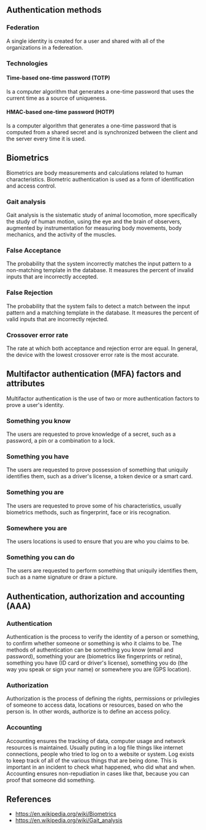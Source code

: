 ## Authentication methods
### Federation
A single identity is created for a user and shared with all of the organizations in a federeation.
### Technologies
#### Time-based one-time password (TOTP)
Is a computer algorithm that generates a one-time password that uses the current time as a source of uniqueness.
#### HMAC-based one-time password (HOTP)
Is a computer algorithm that generates a one-time password that is computed from a shared secret and is synchronized between the client and the server every time it is used.

## Biometrics
Biometrics are body measurements and calculations related to human characteristics. Biometric authentication is used as a form of identification and access control.
### Gait analysis
Gait analysis is the sistematic study of animal locomotion, more specifically the study of human motion, using the eye and the brain of observers, augmented by instrumentation for measuring body movements, body mechanics, and the activity of the muscles.
### False Acceptance
The probability that the system incorrectly matches the input pattern to a non-matching template in the database. It measures the percent of invalid inputs that are incorrectly accepted.
### False Rejection
The probability that the system fails to detect a match between the input pattern and a matching template in the database. It measures the percent of valid inputs that are incorrectly rejected.
### Crossover error rate
The rate at which both acceptance and rejection error are equal. In general, the device with the lowest crossover error rate is the most accurate.

## Multifactor authentication (MFA) factors and attributes
Multifactor authentication is the use of two or more authentication factors to prove a user's identity.
### Something you know
The users are requested to prove knowledge of a secret, such as a password, a pin or a combination to a lock.
### Something you have
The users are requested to prove possession of something that uniquily identifies them, such as a driver's license, a token device or a smart card.
### Something you are
The users are requested to prove some of his characteristics, usually biometrics methods, such as fingerprint, face or iris recognation.
### Somewhere you are
The users locations is used to ensure that you are who you claims to be.
### Something you can do
The users are requested to perform something that uniquily identifies them, such as a name signature or draw a picture.


## Authentication, authorization and accounting (AAA)

### Authentication
Authentication is the process to verify the identity of a person or something, to confirm whether someone or something is who it claims to be. The methods of authentication can be something you know (email and password), something your are (biometrics like fingerprints or retina), something you have (ID card or driver's license), something you do (the way you speak or sign your name) or somewhere you are (GPS location).

### Authorization
Authorization is the process of defining the rights, permissions or privilegies of someone to access data, locations or resources, based on who the person is. In other words, authorize is to define an access policy.

### Accounting
Accounting ensures the tracking of data, computer usage and network resources is maintained. Usually puting in a log file things like internet connections, people who tried to log on to a website or system. Log exists to keep track of all of the various things that are being done. This is important in an incident to check what happened, who did what and when. Accounting ensures non-repudiation in cases like that, because you can proof that someone did something.

## References
- https://en.wikipedia.org/wiki/Biometrics
- https://en.wikipedia.org/wiki/Gait_analysis
